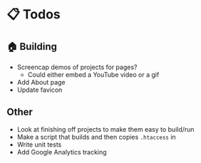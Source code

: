 # :clipboard: Todos

## :house: Building

- Screencap demos of projects for pages?
  - Could either embed a YouTube video or a gif
- Add About page
- Update favicon

## Other

- Look at finishing off projects to make them easy to build/run
- Make a script that builds and then copies `.htaccess` in
- Write unit tests
- Add Google Analytics tracking

